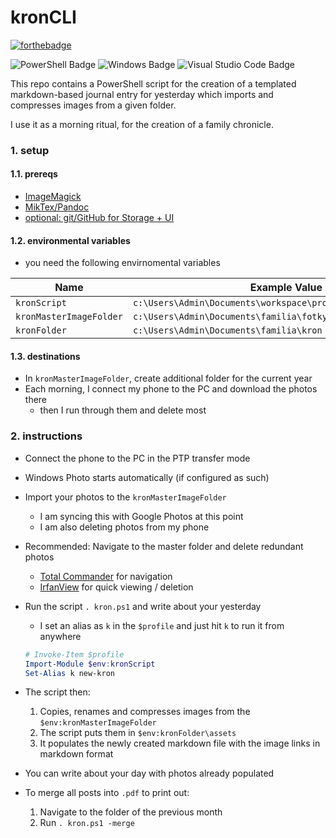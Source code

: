 # kronCLI
[![forthebadge](https://forthebadge.com/images/badges/works-on-my-machine.svg)](https://forthebadge.com)

![PowerShell Badge](https://img.shields.io/badge/PowerShell-5391FE?logo=powershell&logoColor=fff&style=flat)
![Windows Badge](https://img.shields.io/badge/Windows-0078D6?logo=windows&logoColor=fff&style=flat)
![Visual Studio Code Badge](https://img.shields.io/badge/Visual%20Studio%20Code-007ACC?logo=visualstudiocode&logoColor=fff&style=flat)

This repo contains a PowerShell script for the creation of a templated markdown-based journal entry for yesterday which imports and compresses images from a given folder. 

I use it as a morning ritual, for the creation of a family chronicle. 

### 1. setup
#### 1.1. prereqs
* [ImageMagick][#1]
* [MikTex/Pandoc][#2]
* [optional: git/GitHub for Storage + UI][#3]

#### 1.2. environmental variables
* you need the following envirnomental variables

Name                    | Example Value
------------------------|---------------------------------------------------------------
`kronScript`            | `c:\Users\Admin\Documents\workspace\projects\kronCLI\kron.ps1`
`kronMasterImageFolder` | `c:\Users\Admin\Documents\familia\fotky`
`kronFolder`            | `c:\Users\Admin\Documents\familia\kron`

#### 1.3. destinations
* In `kronMasterImageFolder`, create additional folder for the current year
* Each morning, I connect my phone to the PC and download the photos there
    - then I run through them and delete most

### 2. instructions
* Connect the phone to the PC in the PTP transfer mode
* Windows Photo starts automatically (if configured as such)
* Import your photos to the `kronMasterImageFolder`
    - I am syncing this with Google Photos at this point
    - I am also deleting photos from my phone
* Recommended: Navigate to the master folder and delete redundant photos 
    - [Total Commander](https://www.ghisler.com/) for navigation
    - [IrfanView](https://www.irfanview.com/) for quick viewing / deletion
* Run the script `. kron.ps1` and write about your yesterday
    - I set an alias as `k` in the `$profile` and just hit `k` to run it from anywhere
    
    ```powershell
    # Invoke-Item $profile
    Import-Module $env:kronScript
    Set-Alias k new-kron
    ```

* The script then:
    1. Copies, renames and compresses images from the `$env:kronMasterImageFolder`  
    2. The script puts them in `$env:kronFolder\assets`
    3. It populates the newly created markdown file with the image links in markdown format
* You can write about your day with photos already populated
* To merge all posts into `.pdf` to print out:
    1. Navigate to the folder of the previous month
    2. Run `. kron.ps1 -merge` 

[#1]: https://pavolkutaj.medium.com/convert-and-compress-images-from-the-command-line-with-imagemagick-9d08e6537255
[#2]: https://pavolkutaj.medium.com/markdown-to-pdf-with-pandoc-and-miktex-58b578cedf4b
[#3]: https://pavolkutaj.medium.com/redirect-to-a-github-repo-from-a-top-level-domain-db7ce8d3b80